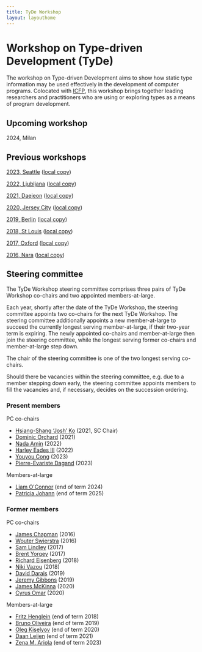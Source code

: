 ```yaml
---
title: TyDe Workshop
layout: layouthome
---
```


# Workshop on Type-driven Development (TyDe)

The workshop on Type-driven Development aims to show how static type information may be used effectively in the development of computer programs.
Colocated with [ICFP](https://icfpconference.org), this workshop brings together leading researchers and practitioners who are using or exploring types as a means of program development.

## Upcoming workshop

2024, Milan

## Previous workshops

[2023, Seattle](https://icfp23.sigplan.org/home/tyde-2023) ([local copy](2023))

[2022, Ljubljana](https://icfp22.sigplan.org/home/tyde-2022) ([local copy](2022))

[2021, Daejeon](https://icfp21.sigplan.org/home/tyde-2021) ([local copy](2021))

[2020, Jersey City](https://icfp20.sigplan.org/home/tyde-2020) ([local copy](2020))

[2019, Berlin](https://icfp19.sigplan.org/home/tyde-2019) ([local copy](2019))

[2018, St Louis](https://icfp18.sigplan.org/track/tyde-2018) ([local copy](2018))

[2017, Oxford](https://icfp17.sigplan.org/track/tyde-2017-papers) ([local copy](2017))

[2016, Nara](https://icfp16.sigplan.org/track/tyde-2016-papers) ([local copy](2016))

## Steering committee

The TyDe Workshop steering committee comprises three pairs of TyDe Workshop co-chairs and two appointed members-at-large.

Each year, shortly after the date of the TyDe Workshop, the steering committee appoints two co-chairs for the next TyDe Workshop. The steering committee additionally appoints a new member-at-large to succeed the currently longest serving member-at-large, if their two-year term is expiring. The newly appointed co-chairs and member-at-large then join the steering committee, while the longest serving former co-chairs and member-at-large step down.

The chair of the steering committee is one of the two longest serving co-chairs.

Should there be vacancies within the steering committee, e.g. due to a member stepping down early, the steering committee appoints members to fill the vacancies and, if necessary, decides on the succession ordering.

### Present members

PC co-chairs

 * [Hsiang-Shang ‘Josh’ Ko](https://josh-hs-ko.github.io) (2021, SC Chair)
 * [Dominic Orchard](https://www.kent.ac.uk/computing/people/3074/orchard-dominic) (2021)
 * [Nada Amin](http://namin.net) (2022)
 * [Harley Eades III](https://metatheorem.org) (2022)
 * [Youyou Cong](https://prg.is.titech.ac.jp/people/cong/) (2023)
 * [Pierre-Evariste Dagand](http://evr.ist/) (2023)

Members-at-large

 * [Liam O'Connor](http://liamoc.net/) (end of term 2024)
 * [Patricia Johann](https://compsci.appstate.edu/faculty-staff/dr-patricia-johann) (end of term 2025)

### Former members

PC co-chairs

 * [James Chapman](http://cs.ioc.ee/~james/) (2016)
 * [Wouter Swierstra](http://www.staff.science.uu.nl/~swier004/) (2016)
 * [Sam Lindley](http://homepages.inf.ed.ac.uk/slindley/) (2017)
 * [Brent Yorgey](http://ozark.hendrix.edu/~yorgey/) (2017)
 * [Richard Eisenberg](https://richarde.dev/) (2018)
 * [Niki Vazou](https://nikivazou.github.io/) (2018)
 * [David Darais](http://david.darais.com/) (2019)
 * [Jeremy Gibbons](http://www.cs.ox.ac.uk/people/jeremy.gibbons/) (2019)
 * [James McKinna](http://homepages.inf.ed.ac.uk/jmckinna/) (2020)
 * [Cyrus Omar](http://web.eecs.umich.edu/~comar/) (2020)

Members-at-large

 * [Fritz Henglein](http://hjemmesider.diku.dk/~henglein/) (end of term 2018)
 * [Bruno Oliveira](https://i.cs.hku.hk/~bruno/) (end of term 2019)
 * [Oleg Kiselyov](http://okmij.org/ftp/) (end of term 2020)
 * [Daan Leijen](https://www.microsoft.com/en-us/research/people/daan/) (end of term 2021)
 * [Zena M. Ariola](https://ix.cs.uoregon.edu/~ariola/) (end of term 2023)
